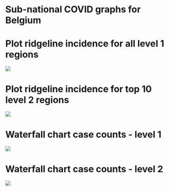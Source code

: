 Sub-national COVID graphs for Belgium
================

# Plot ridgeline incidence for all level 1 regions

![](/covidregionaldatagraphs/images/Belgium-ridgeline-all-level-1-graphs-1.png)<!-- -->

# Plot ridgeline incidence for top 10 level 2 regions

![](/covidregionaldatagraphs/images/Belgium-ridgeline-top-ten-level-2-graphs-1.png)<!-- -->

# Waterfall chart case counts - level 1

![](/covidregionaldatagraphs/images/Belgium-waterfall-case-count-level-1-1.png)<!-- -->

# Waterfall chart case counts - level 2

![](/covidregionaldatagraphs/images/Belgium-waterfall-case-count-level-2-graph-1.png)<!-- -->
